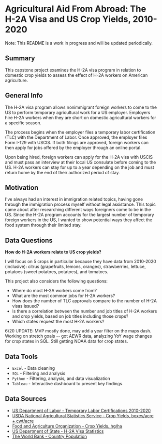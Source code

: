 # Agricultural Aid From Abroad: The H-2A Visa and US Crop Yields, 2010-2020

Note: This README is a work in progress and will be updated periodically.


## Summary

This capstone project examines the H-2A visa program in relation to domestic crop yields to assess the effect of H-2A workers on American agriculture.


## General Info

The H-2A visa program allows nonimmigrant foreign workers to come to the US to perform temporary agricultural work for a US employer. Employers hire H-2A workers when they are short on domestic agricultural workers for a specific season.

The process begins when the employer files a temporary labor certification (TLC) with the Department of Labor. Once approved, the employer files Form I-129 with USCIS. If both filings are approved, foreign workers can then apply for jobs offered by the employer through an online portal.

Upon being hired, foreign workers can apply for the H-2A visa with USCIS and must pass an interview at their local US consulate before coming to the US. H-2A workers can stay for up to a year depending on the job and must return home by the end of their authorized period of stay.

## Motivation

I've always had an interest in immigration related topics, having gone through the immigration process myself without legal assistance. This topic came about after researching different ways foreigners come to be in the US. Since the H-2A program accounts for the largest number of temporary foreign workers in the US, I wanted to show potential ways they affect the food system through their limited stay.


## Data Questions

**How do H-2A workers relate to US crop yields?**

I will focus on 5 crops in particular because they have data from 2010-2020 (inclusive): citrus (grapefruits, lemons, oranges), strawberries, lettuce, potatoes (sweet potatoes, potatoes), and tomatoes.

This project also considers the following questions:

- Where do most H-2A workers come from?
- What are the most common jobs for H-2A workers?
- How does the number of TLC approvals compare to the number of H-2A visas issued?
- Is there a correlation between the number and job titles of H-2A workers and crop yields, based on job titles including those crops?
- Which states request the most H-2A workers?

6/20 UPDATE: MVP mostly done, may add a year filter on the maps dash. Working on stretch goals -- got AEWR data, analyzing YoY wage changes for crop states in SQL. Still getting NOAA data for crop states.


## Data Tools

- `Excel` - Data cleaning
- `SQL` - Filtering and analysis
- `Python` - Filtering, analysis, and data visualization
- `Tableau` - Interactive dashboard to present key findings


## Data Sources

- [US Department of Labor - Temporary Labor Certifications 2010-2020](https://www.dol.gov/agencies/eta/foreign-labor/performance)
- [USDA National Agricultural Statistics Service - Crop Yields, boxes/acre + cwt/acre](https://quickstats.nass.usda.gov/)
- [Food and Agriculture Organization - Crop Yields, hg/ha](https://www.fao.org/faostat/en/#data/QCL)
- [US Department of State - H-2A Visa Statistics](https://travel.state.gov/content/travel/en/legal/visa-law0/visa-statistics/nonimmigrant-visa-statistics.html)
- [The World Bank - Country Population](https://data.worldbank.org/indicator/SP.POP.TOTL)